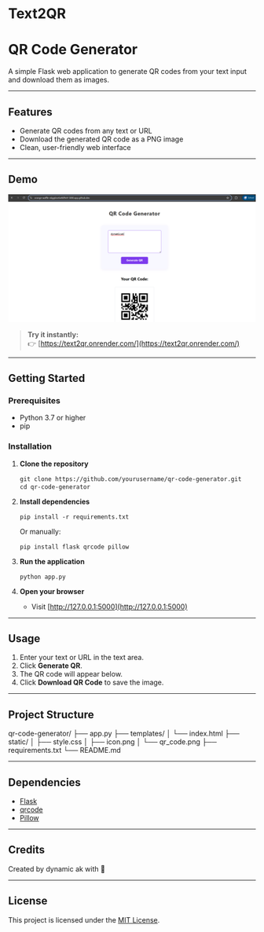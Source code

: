 # Text2QR
# QR Code Generator

A simple Flask web application to generate QR codes from your text input and download them as images.

---

## Features

- Generate QR codes from any text or URL
- Download the generated QR code as a PNG image
- Clean, user-friendly web interface

---


## Demo
[![Deployed Website Screenshot](static/deployed.png)](https://text2qr.onrender.com/)

> **Try it instantly:**  
> 👉 [https://text2qr.onrender.com/](https://text2qr.onrender.com/)

---

## Getting Started

### Prerequisites

- Python 3.7 or higher
- pip

### Installation

1. **Clone the repository**
    ```
    git clone https://github.com/yourusername/qr-code-generator.git
    cd qr-code-generator
    ```

2. **Install dependencies**
    ```
    pip install -r requirements.txt
    ```
    Or manually:
    ```
    pip install flask qrcode pillow
    ```

3. **Run the application**
    ```
    python app.py
    ```

4. **Open your browser**
    - Visit [http://127.0.0.1:5000](http://127.0.0.1:5000)

---

## Usage

1. Enter your text or URL in the text area.
2. Click **Generate QR**.
3. The QR code will appear below.
4. Click **Download QR Code** to save the image.

---

## Project Structure

qr-code-generator/
├── app.py
├── templates/
│ └── index.html
├── static/
│ ├── style.css
│ ├── icon.png
│ └── qr_code.png
├── requirements.txt
└── README.md


---

## Dependencies

- [Flask](https://flask.palletsprojects.com/)
- [qrcode](https://pypi.org/project/qrcode/)
- [Pillow](https://python-pillow.org/)

---



## Credits

Created by dynamic ak with 🤍

---

## License

This project is licensed under the [MIT License](LICENSE).
